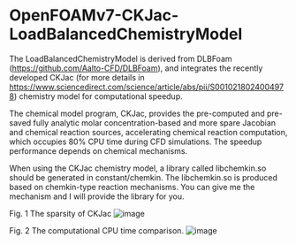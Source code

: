 # OpenFOAMv7-CKJac-LoadBalancedChemistryModel
The LoadBalancedChemistryModel is derived from DLBFoam (https://github.com/Aalto-CFD/DLBFoam), and integrates the recently developed CKJac (for more details in https://www.sciencedirect.com/science/article/abs/pii/S0010218024004978) chemistry model for computational speedup.

The chemical model program, CKJac, provides the pre-computed and pre-saved fully analytic molar concentration-based and more spare Jacobian and chemical reaction sources, accelerating chemical reaction computation, which occupies 80% CPU time during CFD simulations. The speedup performance depends on chemical mechanisms.

When using the CKJac chemistry model, a library called libchemkin.so should be generated in constant/chemkin. The libchemkin.so is produced based on chemkin-type reaction mechanisms. You can give me the mechanism and I will provide the library for you.

Fig. 1 The sparsity of CKJac
![image](https://github.com/user-attachments/assets/3f202ddb-3050-4888-8d06-fc7e96d06ec2)


Fig. 2 The computational CPU time comparison.
![image](https://github.com/user-attachments/assets/0d170cf7-4d10-4ded-9267-55c165c5cbcf)

